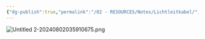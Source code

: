 ```yaml
---
{"dg-publish":true,"permalink":"/02 - RESOURCES/Notes/Lichtleitkabel/","tags":["netzwerk/kabel"],"noteIcon":"","updated":"2024-08-02T04:01:31.205+02:00"}
---
```


![Untitled 2-20240802035910675.png](/img/user/02%20-%20RESOURCES/Files/IMG/Untitled%202-20240802035910675.png)